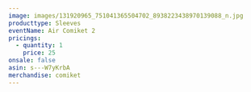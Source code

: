 ```yaml
---
image: images/131920965_751041365504702_8938223438970139088_n.jpg
producttype: Sleeves
eventName: Air Comiket 2
pricings:
  - quantity: 1
    price: 25
onsale: false
asin: s---W7yKrbA
merchandise: comiket
---
```

